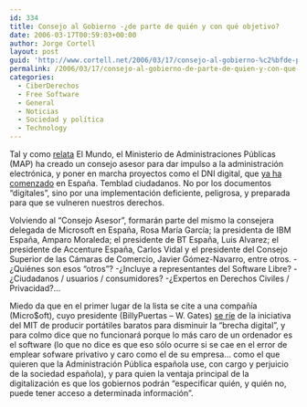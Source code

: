 ```yaml
---
id: 334
title: Consejo al Gobierno -¿de parte de quién y con qué objetivo?
date: 2006-03-17T00:59:03+00:00
author: Jorge Cortell
layout: post
guid: 'http://www.cortell.net/2006/03/17/consejo-al-gobierno-%c2%bfde-parte-de-quien-y-con-que-objetivo/'
permalink: /2006/03/17/consejo-al-gobierno-de-parte-de-quien-y-con-que-objetivo/
categories:
  - CiberDerechos
  - Free Software
  - General
  - Noticias
  - Sociedad y polí­tica
  - Technology
---
```

Tal y como [relata](http://www.elmundo.es/navegante/2006/03/16/esociedad/1142501060.html) El Mundo, el Ministerio de Administraciones Públicas (MAP) ha creado un consejo asesor para dar impulso a la administración electrónica, y poner en marcha proyectos como el DNI digital, que [ya ha comenzado](http://www.elmundo.es/navegante/2006/03/16/esociedad/1142522734.html) en España. Temblad ciudadanos. No por los documentos &#8220;digitales&#8221;, sino por una implementación deficiente, peligrosa, y preparada para que se vulneren nuestros derechos.

Volviendo al &#8220;Consejo Asesor&#8221;, formarán parte del mismo la consejera delegada de Microsoft en España, Rosa Marí­a Garcí­a; la presidenta de IBM España, Amparo Moraleda; el presidente de BT España, Luis Alvarez; el presidente de Accenture España, Carlos Vidal y el presidente del Consejo Superior de las Cámaras de Comercio, Javier Gómez-Navarro, entre otros. -¿Quiénes son esos &#8220;otros&#8221;? -¿Incluye a representantes del Software Libre? -¿Ciudadanos / usuarios / consumidores? -¿Expertos en Derechos Civiles / Privacidad?&#8230;

Miedo da que en el primer lugar de la lista se cite a una compañí­a (Micro$oft), cuyo presidente (BillyPuertas &#8211; W. Gates) [se rí­e](http://www.elmundo.es/navegante/2006/03/16/esociedad/1142499957.html) de la iniciativa del MIT de producir portátiles baratos para disminuir la &#8220;brecha digital&#8221;, y para colmo dice que no funcionará porque lo más caro de un ordenador es el software (lo que no dice es que eso sólo ocurre si se cae en el error de emplear sofware privativo y caro como el de su empresa&#8230; como el que quieren que la Administración Pública española use, con cargo y perjuicio de la sociedad española), y para quien la ventaja principal de la digitalización es que los gobiernos podrán &#8220;especificar quién, y quién no, puede tener acceso a determinada información&#8221;.